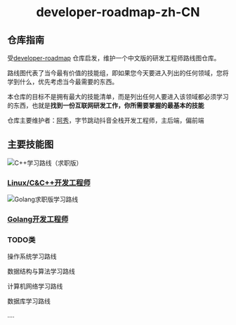# <h1 align="center">developer-roadmap-zh-CN</h1>
## 仓库指南

受[developer-roadmap](https://github.com/kamranahmedse/developer-roadmap) 仓库启发，维护一个中文版的研发工程师路线图仓库。

路线图代表了当今最有价值的技能组，即如果您今天要进入列出的任何领域，您将学到什么，优先考虑当今最需要的东西。

本仓库的目标不是拥有最大的技能清单，而是列出任何人要进入该领域都必须学习的东西，也就是**找到一份互联网研发工作，你所需要掌握的最基本的技能**

仓库主要维护者：[阿秀](https://mp.weixin.qq.com/s/gRw25aRFBVB0lUhBAJqV5g)，字节跳动抖音全栈开发工程师，主后端，偏前端


## 主要技能图

![C++学习路线（求职版）](https://cdn.jsdelivr.net/gh/forthespada/mediaImage3//image/202110012030114.png)

### [Linux/C&C++开发工程师](./docs/C++求职版学习路线.md)



![Golang求职版学习路线](https://cdn.jsdelivr.net/gh/forthespada/mediaImage3//image/202112012147950.png)

### [Golang开发工程师](./docs/Golang求职版学习路线.md)



### TODO类

操作系统学习路线

数据结构与算法学习路线

计算机网络学习路线

数据库学习路线

....





